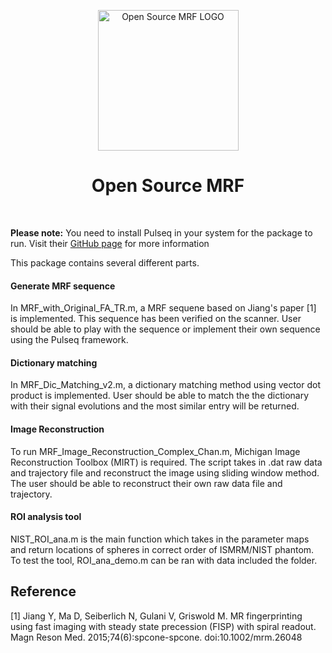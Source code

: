 <p align="center"> <a>
    <img title="Open Source MRF LOGO" src="https://github.com/imr-framework/imr-framework.github.io/blob/master/img/portfolio/mrf.png" width="225">
  </a></p>
<h1 align="center"> Open Source MRF </h1> <br>

**Please note:** You need to install Pulseq in your system for the package to run. Visit their [GitHub page](http://pulseq.github.io/) for more information

This package contains several different parts. 

#### Generate MRF sequence 
In MRF_with_Original_FA_TR.m, a MRF sequene based on Jiang's paper [1] is implemented. This sequence has been verified on the scanner. User should be able to play with the sequence or implement their own sequence using the Pulseq framework. 

#### Dictionary matching
In MRF_Dic_Matching_v2.m, a dictionary matching method using vector dot product is implemented. User should be able to match the the dictionary with their signal evolutions and the most similar entry will be returned. 

#### Image Reconstruction
To run MRF_Image_Reconstruction_Complex_Chan.m, Michigan Image Reconstruction Toolbox (MIRT) is required. The script takes in .dat raw data and trajectory file and reconstruct the image using sliding window method. The user should be able to reconstruct their own raw data file and trajectory. 

#### ROI analysis tool
NIST_ROI_ana.m is the main function which takes in the parameter maps and return locations of spheres in correct order of ISMRM/NIST phantom. To test the tool, ROI_ana_demo.m can be ran with data included the folder. 


## Reference
[1] Jiang Y, Ma D, Seiberlich N, Gulani V, Griswold M. MR fingerprinting using fast imaging with steady state precession (FISP) with spiral readout. Magn Reson Med. 2015;74(6):spcone-spcone. doi:10.1002/mrm.26048






